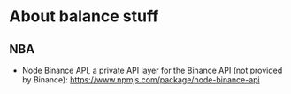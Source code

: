 # About balance stuff

## NBA

- Node Binance API, a private API layer for the Binance API (not provided by Binance): <https://www.npmjs.com/package/node-binance-api>
